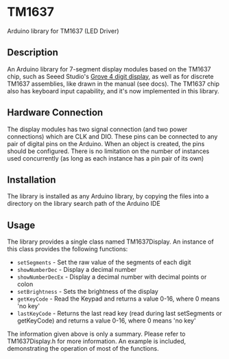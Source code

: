 TM1637
======
Arduino library for TM1637 (LED Driver)


Description
-----------
An Arduino library for 7-segment display modules based on the TM1637 chip, such as Seeed Studio's [Grove 4 digit display](http://www.seeedstudio.com/depot/grove-4digit-display-p-1198.html), as well as for discrete TM1637 assemblies, like drawn in the manual (see docs). The TM1637 chip also has keyboard input capability, and it's now implemented in this library.

Hardware Connection
-------------------
The display modules has two signal connection (and two power connections) which are CLK and DIO. These pins can be connected to any pair of digital pins on the Arduino. When an object is created, the pins should be configured. There is no limitation on the number of instances used concurrently (as long as each instance has a pin pair of its own)

Installation
------------
The library is installed as any Arduino library, by copying the files into a directory on the library search path of the Arduino IDE

Usage
-----
The library provides a single class named TM1637Display. An instance of this class provides the following functions:

* `setSegments` - Set the raw value of the segments of each digit
* `showNumberDec` - Display a decimal number
* `showNumberDecEx` - Display a decimal number with decimal points or colon
* `setBrightness` - Sets the brightness of the display
* `getKeyCode` - Read the Keypad and returns a value 0-16, where 0 means 'no key'
* `lastKeyCode` - Returns the last read key (read during last setSegments or getKeyCode) and returns a value 0-16, where 0 means 'no key'

The information given above is only a summary. Please refer to TM1637Display.h for more information. An example is included, demonstrating the operation of most of the functions.
